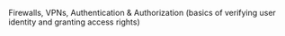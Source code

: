 Firewalls, VPNs, Authentication & Authorization (basics of verifying user identity and granting access rights)